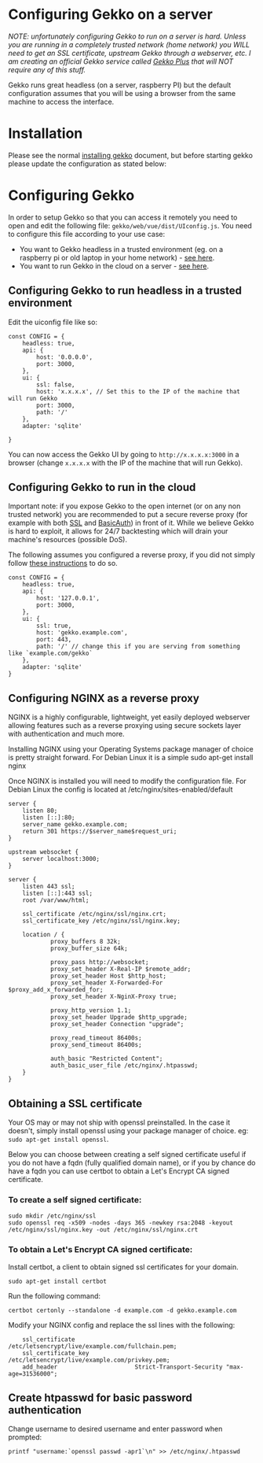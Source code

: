 # Configuring Gekko on a server

*NOTE: unfortunately configuring Gekko to run on a server is hard. Unless you are running in a completely trusted network (home network) you WILL need to get an SSL certificate, upstream Gekko through a webserver, etc. I am creating an official Gekko service called [Gekko Plus](https://gekkoplus.com/) that will NOT require any of this stuff.*

Gekko runs great headless (on a server, raspberry PI) but the default configuration assumes that you will be using a browser from the same machine to access the interface.

# Installation

Please see the normal [installing gekko](./installing_gekko.md) document, but before starting gekko please update the configuration as stated below:

# Configuring Gekko

In order to setup Gekko so that you can access it remotely you need to open and edit the following file: `gekko/web/vue/dist/UIconfig.js`. You need to configure this file according to your use case:

- You want to Gekko headless in a trusted environment (eg. on a raspberry pi or old laptop in your home network) - [see here](#configuring-gekko-to-run-headless-in-a-trusted-environment).
- You want to run Gekko in the cloud on a server - [see here](#configuring-gekko-to-run-in-the-cloud).

## Configuring Gekko to run headless in a trusted environment

Edit the uiconfig file like so:

    const CONFIG = {
        headless: true,
        api: {
            host: '0.0.0.0',
            port: 3000,
        },
        ui: {
            ssl: false,
            host: 'x.x.x.x', // Set this to the IP of the machine that will run Gekko
            port: 3000,
            path: '/'
        },
        adapter: 'sqlite'

    }

You can now access the Gekko UI by going to `http://x.x.x.x:3000` in a browser (change `x.x.x.x` with the IP of the machine that will run Gekko).


## Configuring Gekko to run in the cloud

Important note: if you expose Gekko to the open internet (or on any non trusted network) you are recommended to put a secure reverse proxy (for example with both [SSL](#obtaining-a-ssl-certificate) and [BasicAuth](#create-htpasswd-for-basic-password-authentication)) in front of it. While we believe Gekko is hard to exploit, it allows for 24/7 backtesting which will drain your machine's resources (possible DoS).

The following assumes you configured a reverse proxy, if you did not simply follow [these instructions](#configuring-nginx-as-a-reverse-proxy) to do so.


    const CONFIG = {
        headless: true,
        api: {
            host: '127.0.0.1',
            port: 3000,
        },
        ui: {
            ssl: true,
            host: 'gekko.example.com',
            port: 443,
            path: '/' // change this if you are serving from something like `example.com/gekko`
        },
        adapter: 'sqlite'
    }


## Configuring NGINX as a reverse proxy

NGINX is a highly configurable, lightweight, yet easily deployed webserver allowing features such as a reverse proxying using secure sockets layer with authentication and much more.

Installing NGINX using your Operating Systems package manager of choice is pretty straight forward. For Debian Linux it is a simple sudo apt-get install nginx

Once NGINX is installed you will need to modify the configuration file. For Debian Linux the config is located at /etc/nginx/sites-enabled/default

    server {
        listen 80;
        listen [::]:80;
        server_name gekko.example.com;
        return 301 https://$server_name$request_uri;
    }

    upstream websocket {
        server localhost:3000;
    }

    server {
        listen 443 ssl;
        listen [::]:443 ssl;
        root /var/www/html;

        ssl_certificate /etc/nginx/ssl/nginx.crt;
        ssl_certificate_key /etc/nginx/ssl/nginx.key;	

        location / {
                proxy_buffers 8 32k;
                proxy_buffer_size 64k;

                proxy_pass http://websocket;
                proxy_set_header X-Real-IP $remote_addr;
                proxy_set_header Host $http_host;
                proxy_set_header X-Forwarded-For $proxy_add_x_forwarded_for;
                proxy_set_header X-NginX-Proxy true;

                proxy_http_version 1.1;
                proxy_set_header Upgrade $http_upgrade;
                proxy_set_header Connection "upgrade";

                proxy_read_timeout 86400s;
                proxy_send_timeout 86400s;

                auth_basic "Restricted Content";
                auth_basic_user_file /etc/nginx/.htpasswd;
        }
    }


## Obtaining a SSL certificate

Your OS may or may not ship with openssl preinstalled. In the case it doesn't, simply install openssl using your package manager of choice. eg: `sudo apt-get install openssl`.

Below you can choose between creating a self signed certificate useful if you do not have a fqdn (fully qualified domain name), or if you by chance do have a fqdn you can use certbot to obtain a Let's Encrypt CA signed certificate.


### To create a self signed certificate:

    sudo mkdir /etc/nginx/ssl
    sudo openssl req -x509 -nodes -days 365 -newkey rsa:2048 -keyout /etc/nginx/ssl/nginx.key -out /etc/nginx/ssl/nginx.crt


### To obtain a Let's Encrypt CA signed certificate:

Install certbot, a client to obtain signed ssl certificates for your domain.

    sudo apt-get install certbot

Run the following command:

    certbot certonly --standalone -d example.com -d gekko.example.com

Modify your NGINX config and replace the ssl lines with the following:

        ssl_certificate                 /etc/letsencrypt/live/example.com/fullchain.pem;
        ssl_certificate_key             /etc/letsencrypt/live/example.com/privkey.pem;
        add_header                      Strict-Transport-Security "max-age=31536000";


## Create htpasswd for basic password authentication

Change username to desired username and enter password when prompted:

    printf "username:`openssl passwd -apr1`\n" >> /etc/nginx/.htpasswd
